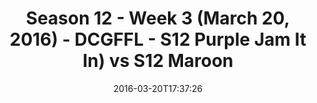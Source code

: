 ---
title: Season 12 - Week 3 (March 20, 2016) - DCGFFL - S12 Purple Jam It In) vs S12
  Maroon
teams-score:
- team: _teams/s12-purple.md
  score: 26
- team: _teams/s12-maroon.md
  score: 31
mvp: Earl A. (Maroon); AJ Reust (Purple)
game-ball: Jason B. (Maroon); ____ (Purple)
season: 12
week: 3
date: '2016-03-20T17:37:26'
pageid: season-12-week-3-march-20-2016-4174-vs-4180
---